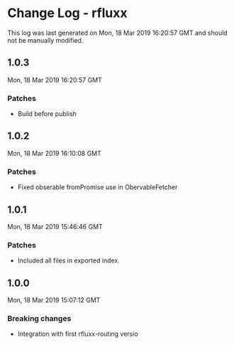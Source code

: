 # Change Log - rfluxx

This log was last generated on Mon, 18 Mar 2019 16:20:57 GMT and should not be manually modified.

## 1.0.3
Mon, 18 Mar 2019 16:20:57 GMT

### Patches

- Build before publish

## 1.0.2
Mon, 18 Mar 2019 16:10:08 GMT

### Patches

- Fixed obserable fromPromise use in ObervableFetcher

## 1.0.1
Mon, 18 Mar 2019 15:46:46 GMT

### Patches

- Included all files in exported index.

## 1.0.0
Mon, 18 Mar 2019 15:07:12 GMT

### Breaking changes

- Integration with first rfluxx-routing versio

